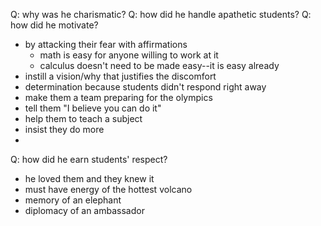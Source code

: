 Q: why was he charismatic?
Q: how did he handle apathetic students?
Q: how did he motivate?
- by attacking their fear with affirmations
  - math is easy for anyone willing to work at it
  - calculus doesn't need to be made easy--it is easy already
- instill a vision/why that justifies the discomfort
- determination because students didn't respond right away
- make them a team preparing for the olympics
- tell them "I believe you can do it"
- help them to teach a subject
- insist they do more
- 
Q: how did he earn students' respect?
- he loved them and they knew it
- must have energy of the hottest volcano
- memory of an elephant
- diplomacy of an ambassador
